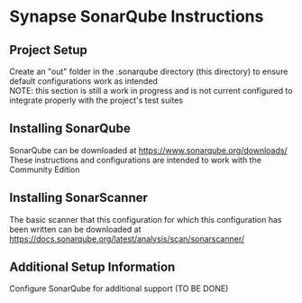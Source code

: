 # Synapse SonarQube Instructions

## Project Setup
Create an "out" folder in the .sonarqube directory (this directory) to ensure default configurations work as intended  
NOTE: this section is still a work in progress and is not current configured to integrate properly with the project's test suites

## Installing SonarQube
SonarQube can be downloaded at https://www.sonarqube.org/downloads/  
These instructions and configurations are intended to work with the Community Edition

## Installing SonarScanner
The basic scanner that this configuration for which this configuration has been written can be downloaded at https://docs.sonarqube.org/latest/analysis/scan/sonarscanner/  

## Additional Setup Information
Configure SonarQube for additional support (TO BE DONE)